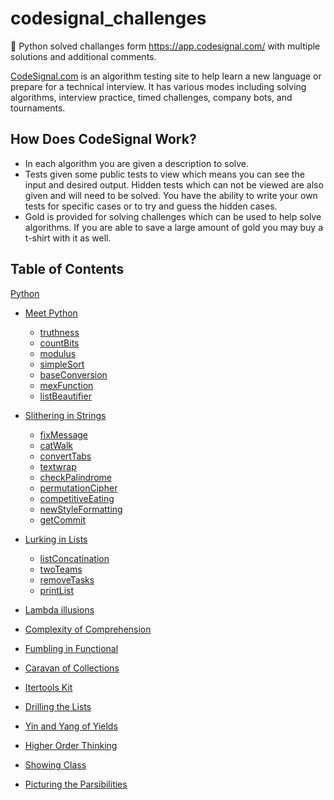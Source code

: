 # codesignal_challenges 
🐍 Python solved challanges form https://app.codesignal.com/ with multiple solutions and additional comments.

[CodeSignal.com](https://codesignal.com/) is an algorithm testing site to help learn a new language or prepare for a technical interview. It has various modes including solving algorithms, interview practice, timed challenges, company bots, and tournaments.

## How Does CodeSignal Work?
- In each algorithm you are given a description to solve.
- Tests given some public tests to view which means you can see the input and desired output. Hidden tests which can not be viewed are also given and will need to be solved. You have the ability to write your own tests for specific cases or to try and guess the hidden cases. 
- Gold is provided for solving challenges which can be used to help solve algorithms. If you are able to save a large amount of gold you may buy a t-shirt with it as well.

## Table of Contents
[Python](Python/) 
  - [Meet Python](Python/01_meetPython)
    - [truthness](Python/01_meetPython/01_truthness.py)
    - [countBits](Python/01_meetPython/05_countBits.py)
    - [modulus](Python/01_meetPython/06_modulus.py)
    - [simpleSort](Python/01_meetPython/07_simpleSort.py)
    - [baseConversion](Python/01_meetPython/08_baseConversion.py)
    - [mexFunction](Python/01_meetPython/09_mexFunction.py)
    - [listBeautifier](Python/01_meetPython/10_listBeautifier.py)
    
  - [Slithering in Strings](Python/02_SlitheringinStrings)
    - [fixMessage](Python/02_SlitheringinStrings/12_fixMessage.py)
    - [catWalk](Python/02_SlitheringinStrings/13_catWalk.py)
    - [convertTabs](Python/02_SlitheringinStrings/14_convertTabs.py)
    - [textwrap](Python/02_SlitheringinStrings/15_textwrap.py)
    - [checkPalindrome](Python/02_SlitheringinStrings/16_checkPalindrome.py)
    - [permutationCipher](Python/02_SlitheringinStrings/17_permutationCipher.py)
    - [competitiveEating](Python/02_SlitheringinStrings/18_competitiveEating.py)
    - [newStyleFormatting](Python/02_SlitheringinStrings/19_newStyleFormatting.py)
    - [getCommit](Python/02_SlitheringinStrings/20_getCommit.py)
    
  - [Lurking in Lists](Python/03_LurkinginLists)
    - [listConcatination](Python/03_LurkinginLists/22_listConcatination.py)
    - [twoTeams](Python/03_LurkinginLists/23_twoTeams.py)
    - [removeTasks](Python/03_LurkinginLists/24_removeTasks.py)
    - [printList](Python/03_LurkinginLists/25_printList.py)
  
  
  - [Lambda illusions](Python/04_Lambdaillusions)
  - [Complexity of Comprehension](Python/05_Complexity%20of%20Comprehension)
  - [Fumbling in Functional](Python/06_Fumbling%20in%20Functional)
  - [Caravan of Collections](Python/07_Caravan%20of%20Collections)
  - [Itertools Kit](Python/08_Itertools%20Kit)
  - [Drilling the Lists](Python/09_Drilling%20the%20Lists)
  - [Yin and Yang of Yields](Python/10_Yin%20and%20Yang%20of%20Yields)
  - [Higher Order Thinking](Python/11_Higher%20Order%20Thinking)
  - [Showing Class](Python/12_Showing%20Class)
  - [Picturing the Parsibilities](Python/13_Picturing%20the%20Parsibilities)
